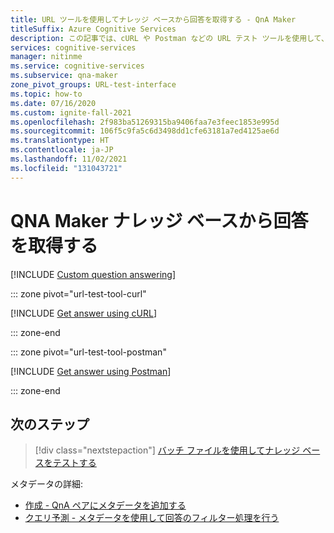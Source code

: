 ```yaml
---
title: URL ツールを使用してナレッジ ベースから回答を取得する - QnA Maker
titleSuffix: Azure Cognitive Services
description: この記事では、cURL や Postman などの URL テスト ツールを使用して、ナレッジ ベースから回答を取得する手順について説明します。
services: cognitive-services
manager: nitinme
ms.service: cognitive-services
ms.subservice: qna-maker
zone_pivot_groups: URL-test-interface
ms.topic: how-to
ms.date: 07/16/2020
ms.custom: ignite-fall-2021
ms.openlocfilehash: 2f983ba51269315ba9406faa7e3feec1853e995d
ms.sourcegitcommit: 106f5c9fa5c6d3498dd1cfe63181a7ed4125ae6d
ms.translationtype: HT
ms.contentlocale: ja-JP
ms.lasthandoff: 11/02/2021
ms.locfileid: "131043721"
---
```

# <a name="get-an-answer-from-a-qna-maker-knowledge-base"></a>QNA Maker ナレッジ ベースから回答を取得する

[!INCLUDE [Custom question answering](../includes/new-version.md)]

::: zone pivot="url-test-tool-curl"

[!INCLUDE [Get answer using cURL](../includes/quickstart-test-tool-curl.md)]

::: zone-end

::: zone pivot="url-test-tool-postman"

[!INCLUDE [Get answer using Postman](../includes/quickstart-test-tool-Postman.md)]

::: zone-end


## <a name="next-steps"></a>次のステップ

> [!div class="nextstepaction"]
> [バッチ ファイルを使用してナレッジ ベースをテストする](../how-to/test-knowledge-base.md#batch-test-with-tool)

メタデータの詳細:
* [作成 - QnA ペアにメタデータを追加する](../How-To/edit-knowledge-base.md#add-metadata)
* [クエリ予測 - メタデータを使用して回答のフィルター処理を行う](../How-To/query-knowledge-base-with-metadata.md)
